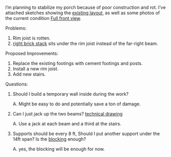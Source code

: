 I’m planning to stabilize my porch because of poor construction and rot. I’ve attached sketches showing the [existing layout](https://github.com/efhart4/Porch-Repair/blob/main/Technical%20Drawing.png), as well as some photos of the current condition [Full front view](https://github.com/efhart4/Porch-Repair/blob/main/Full%20front%20view.jpeg).

Problems:
1.	Rim joist is rotten.
2.	[right brick stack](https://github.com/efhart4/Porch-Repair/blob/main/right%20brick%20stack.jpeg) sits under the rim joist instead of the far-right beam. 

Proposed Improvements:
1.	Replace the existing footings with cement footings and posts.
2.	Install a new rim joist.
3.	Add new stairs.

Questions:
1.	Should I build a temporary wall inside during the work?

    A. Might be easy to do and potentially save a ton of damage.
  	 
2.	Can I just jack up the two beams? [technical drawing](https://github.com/efhart4/Porch-Repair/blob/main/Technical%20Drawing.png)

    A. Use a jack at each beam and a third at the stairs.
  	
3.	Supports should be every 8 ft, Should I put another support under the 14ft span? Is the [blocking](https://github.com/efhart4/Porch-Repair/blob/main/blocking%20and%20wood%20supports.jpeg) enough?

  	A. yes, the blocking will be enough for now.

